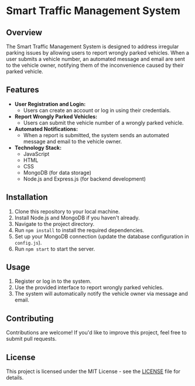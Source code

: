 
# Smart Traffic Management System

## Overview
The Smart Traffic Management System is designed to address irregular parking issues by allowing users to report wrongly parked vehicles. When a user submits a vehicle number, an automated message and email are sent to the vehicle owner, notifying them of the inconvenience caused by their parked vehicle.

## Features
- **User Registration and Login:**
  - Users can create an account or log in using their credentials.
- **Report Wrongly Parked Vehicles:**
  - Users can submit the vehicle number of a wrongly parked vehicle.
- **Automated Notifications:**
  - When a report is submitted, the system sends an automated message and email to the vehicle owner.
- **Technology Stack:**
  - JavaScript
  - HTML
  - CSS
  - MongoDB (for data storage)
  - Node.js and Express.js (for backend development)

## Installation
1. Clone this repository to your local machine.
2. Install Node.js and MongoDB if you haven't already.
3. Navigate to the project directory.
4. Run `npm install` to install the required dependencies.
5. Set up your MongoDB connection (update the database configuration in `config.js`).
6. Run `npm start` to start the server.

## Usage
1. Register or log in to the system.
2. Use the provided interface to report wrongly parked vehicles.
3. The system will automatically notify the vehicle owner via message and email.

## Contributing
Contributions are welcome! If you'd like to improve this project, feel free to submit pull requests.

## License
This project is licensed under the MIT License - see the [LICENSE](LICENSE) file for details.
